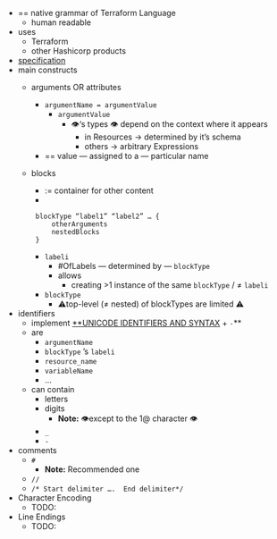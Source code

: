 - == native grammar of Terraform Language
    - human readable
- uses
    - Terraform
    - other Hashicorp products
- [specification](https://github.com/hashicorp/hcl/blob/main/hclsyntax/spec.md)
- main constructs
    - arguments OR attributes
        - `argumentName = argumentValue`
            - `argumentValue`
                - 👁️‘s types 👁️ depend on the context where it appears
                    - in Resources → determined by it’s schema
                    - others → arbitrary Expressions
        - == value — assigned to a — particular name
    - blocks
      - := container for other content
      -
      
        ```
         blockType “label1” “label2” … {
             otherArguments
             nestedBlocks  
         }
        ```
      
        - `labeli`
          - #OfLabels — determined by — `blockType`
          - allows
            - creating >1 instance of the same `blockType` / ≠ `labeli`
        - `blockType`
          - ⚠️top-level (≠ nested) of blockTypes are limited ⚠️
- identifiers
    - implement [**UNICODE IDENTIFIERS AND SYNTAX](https://unicode.org/reports/tr31/) + `-`**
    - are
        - `argumentName`
        - `blockType` ’s `labeli`
        - `resource_name`
        - `variableName`
        - …
    - can contain
        - letters
        - digits
          - **Note:** 👁️except to the 1@ character 👁️
        - `_`
        - `-`
- comments
    - `#`
      - **Note:** Recommended one
    - `//`
    - `/* Start delimiter ….  End delimiter*/`
- Character Encoding
    - TODO:
- Line Endings
    - TODO:
